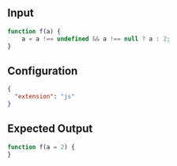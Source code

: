 
## Input
```javascript input
function f(a) {
    a = a !== undefined && a !== null ? a : 2;
}
```

## Configuration
```json configuration
{
  "extension": "js"
}
```

## Expected Output
```javascript expected output
function f(a = 2) {
}
```
